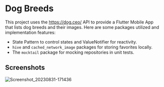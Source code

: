 # Dog Breeds

This project uses the https://dog.ceo/ API to provide a Flutter Mobile App that lists dog breeds and their images. 
Here are some packages utilized and implementation features:

- State Pattern to control states and ValueNotifier for reactivity.
- `hive` and `cached_network_image` packages for storing favorites locally.
- The `mocktail` package for mocking repositories in unit tests.

## Screenshots
![Screenshot_20230831-171436](https://github.com/hebersousa/dogs/assets/8524608/dfb9734e-06a7-4926-9e35-6fee76f37416)




